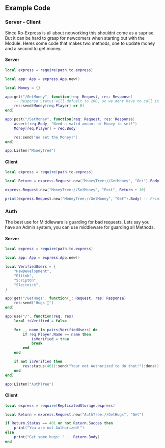 ## Example Code

### Server - Client

Since Ro-Express is all about networking this shouldnt come as a suprise. But it can be hard to grasp for newcomers when starting out with the Module.
Heres some code that makes two methods, one to update money and a second to get money.

#### Server

``` lua
local express = require(path.to.express)

local app: App = express.App.new()

local Money = {}

app:get("/GetMoney", function(req: Request, res: Response)
	-- Response Status will defualt to 200, so we dont have to call it.
	res:send(Money[req.Player] or 0)
end)

app:post("/SetMoney", function(req: Request, res: Response)
	assert(req.Body, "Need a valid amount of Money to set!")
	Money[req.Player] = req.Body

	res:send("We set the Money!")
end)

app:Listen("MoneyTree")
```

#### Client
``` lua
local express = require(path.to.express)

local Return = express.Request.new("MoneyTree://GetMoney", "Get").Body

express.Request.new("MoneyTree://SetMoney", "Post", Return + 10)

print(express.Request.new("MoneyTree://GetMoney", "Get").Body) -- Prints 10
```

### Auth

The best use for Middleware is guarding for bad requests. Lets say you have an Admin system, you can use middleware for guarding all Methods.

#### Server
``` lua
local express = require(path.to.express)

local app: App = express.App.new()

local VerifiedUsers = {
	"HawDevelopment",
	"Elttob",
	"ScriptOn",
	"Sleitnick",
}

app:get("/GetHugs", function(_: Request, res: Response)
	res:send("Hugs 🤗")
end)

app:use("/", function(req, res)
	local isVerified = false

	for _, name in pairs(VerifiedUsers) do
		if req.Player.Name == name then
			isVerified = true
			break
		end
	end

	if not isVerified then
		res:status(401):send("Your not Authorized to do that!"):done()
	end
end)

app:Listen("AuthTree")
```

#### Client
``` lua
local express = require(ReplicatedStorage.express)

local Return = express.Request.new("AuthTree://GetHugs", "Get")

if Return.Status == 401 or not Return.Succes then
	print("You are not Authorized!")
else
	print("Get some hugs: " .. Return.Body)
end
```